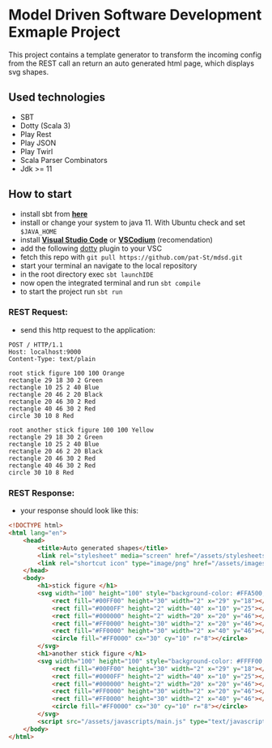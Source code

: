 # Model Driven Software Development Exmaple Project
This project contains a template generator to transform the incoming config from the REST call an return an auto generated html page, which displays svg shapes.
## Used technologies
* SBT
* Dotty (Scala 3)
* Play Rest
* Play JSON
* Play Twirl
* Scala Parser Combinators
* Jdk >= 11
## How to start
* install sbt from **[here](https://www.scala-sbt.org/download.html)**
* install or change your system to java 11. With Ubuntu check and set `$JAVA_HOME`
* install **[Visual Studio Code](https://code.visualstudio.com/Download)** or **[VSCodium](https://vscodium.com/#install)** (recomendation)
* add the following [dotty](https://marketplace.visualstudio.com/items?itemName=lampepfl.dotty) plugin to your VSC 
* fetch this repo with `git pull https://github.com/pat-St/mdsd.git` 
* start your terminal an navigate to the local repository
* in the root directory exec `sbt launchIDE`
* now open the integrated terminal and run `sbt compile`
* to start the project run `sbt run`

### REST Request:
* send this http request to the application:
```http
POST / HTTP/1.1
Host: localhost:9000
Content-Type: text/plain

root stick figure 100 100 Orange
rectangle 29 18 30 2 Green
rectangle 10 25 2 40 Blue
rectangle 20 46 2 20 Black
rectangle 20 46 30 2 Red
rectangle 40 46 30 2 Red
circle 30 10 8 Red

root another stick figure 100 100 Yellow
rectangle 29 18 30 2 Green
rectangle 10 25 2 40 Blue
rectangle 20 46 2 20 Black
rectangle 20 46 30 2 Red
rectangle 40 46 30 2 Red
circle 30 10 8 Red
```

### REST Response:
* your response should look like this:
```html
<!DOCTYPE html>
<html lang="en">
	<head>
		<title>Auto generated shapes</title>
		<link rel="stylesheet" media="screen" href="/assets/stylesheets/main.css">
		<link rel="shortcut icon" type="image/png" href="/assets/images/favicon.png">
	</head>
	<body>
		<h1>stick figure </h1>
		<svg width="100" height="100" style="background-color: #FFA500;">
			<rect fill="#00FF00" height="30" width="2" x="29" y="18"></rect>
			<rect fill="#0000FF" height="2" width="40" x="10" y="25"></rect>
			<rect fill="#000000" height="2" width="20" x="20" y="46"></rect>
			<rect fill="#FF0000" height="30" width="2" x="20" y="46"></rect>
			<rect fill="#FF0000" height="30" width="2" x="40" y="46"></rect>
			<circle fill="#FF0000" cx="30" cy="10" r="8"></circle>
		</svg>
		<h1>another stick figure </h1>
		<svg width="100" height="100" style="background-color: #FFFF00;">
			<rect fill="#00FF00" height="30" width="2" x="29" y="18"></rect>
			<rect fill="#0000FF" height="2" width="40" x="10" y="25"></rect>
			<rect fill="#000000" height="2" width="20" x="20" y="46"></rect>
			<rect fill="#FF0000" height="30" width="2" x="20" y="46"></rect>
			<rect fill="#FF0000" height="30" width="2" x="40" y="46"></rect>
			<circle fill="#FF0000" cx="30" cy="10" r="8"></circle>
		</svg>
		<script src="/assets/javascripts/main.js" type="text/javascript"></script>
	</body>
</html>
```
